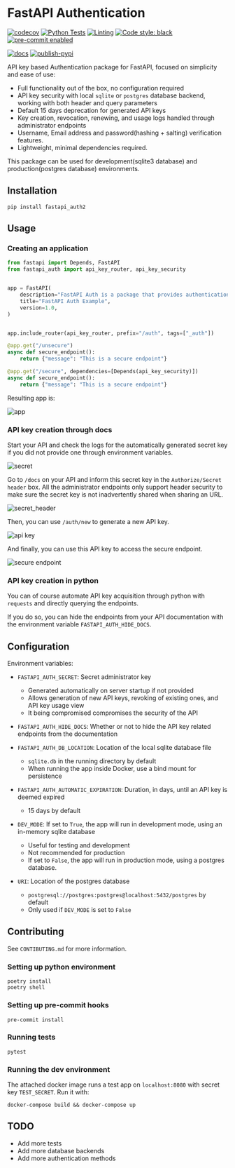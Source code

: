 # FastAPI Authentication

[![codecov](https://codecov.io/github/mrtolkien/fastapi_simple_security/branch/master/graph/badge.svg?token=8VIKJ9J3XF)](https://codecov.io/github/mrtolkien/fastapi_simple_security)
[![Python Tests](https://github.com/mrtolkien/fastapi_simple_security/actions/workflows/pr_python_tests.yml/badge.svg)](https://github.com/mrtolkien/fastapi_simple_security/actions/workflows/pr_python_tests.yml)
[![Linting](https://github.com/mrtolkien/fastapi_simple_security/actions/workflows/push_sanity_check.yml/badge.svg)](https://github.com/mrtolkien/fastapi_simple_security/actions/workflows/push_sanity_check.yml)
[![Code style: black](https://img.shields.io/badge/code%20style-black-000000.svg)](https://github.com/psf/black)
[![pre-commit enabled][pre-commit badge]][pre-commit project]

[pre-commit badge]: <https://img.shields.io/badge/pre--commit-enabled-brightgreen?logo=pre-commit&logoColor=white>
[pre-commit project]: <https://pre-commit.com/>

[![docs](https://github.com/Nneji123/fastapi_auth/actions/workflows/publish-docs.yml/badge.svg)](https://github.com/Nneji123/fastapi_auth/actions/workflows/publish-docs.yml)
[![publish-pypi](https://github.com/Nneji123/fastapi_auth/actions/workflows/publish-pypi.yml/badge.svg)](https://github.com/Nneji123/fastapi_auth/actions/workflows/publish-pypi.yml)

API key based Authentication package for FastAPI, focused on simplicity and ease of use:

- Full functionality out of the box, no configuration required
- API key security with local `sqlite` or `postgres` database backend, working with both header and query parameters
- Default 15 days deprecation for generated API keys
- Key creation, revocation, renewing, and usage logs handled through administrator endpoints
- Username, Email address and password(hashing + salting) verification features.
- Lightweight, minimal dependencies required.

This package can be used for development(sqlite3 database) and production(postgres database) environments.


## Installation

`pip install fastapi_auth2`

## Usage

### Creating an application

```python
from fastapi import Depends, FastAPI
from fastapi_auth import api_key_router, api_key_security


app = FastAPI(
    description="FastAPI Auth is a package that provides authentication based API security with FastAPI and Postgres Database or Sqlite3 Database.",
    title="FastAPI Auth Example",  
    version=1.0,
)


app.include_router(api_key_router, prefix="/auth", tags=["_auth"])

@app.get("/unsecure")
async def secure_endpoint():
    return {"message": "This is a secure endpoint"}

@app.get("/secure", dependencies=[Depends(api_key_security)])
async def secure_endpoint():
    return {"message": "This is a secure endpoint"}
```

Resulting app is:

![app](images/auth_endpoints.png)

### API key creation through docs

Start your API and check the logs for the automatically generated secret key if you did not provide one through
environment variables.

![secret](images/secret.png)

Go to `/docs` on your API and inform this secret key in the `Authorize/Secret header` box.
All the administrator endpoints only support header security to make sure the secret key is not inadvertently
shared when sharing an URL.

![secret_header](images/secret_header.png)

Then, you can use `/auth/new` to generate a new API key.

![api key](images/new_api_key.png)

And finally, you can use this API key to access the secure endpoint.

![secure endpoint](images/secure_endpoint.png)

### API key creation in python

You can of course automate API key acquisition through python with `requests` and directly querying the endpoints.

If you do so, you can hide the endpoints from your API documentation with the environment variable
`FASTAPI_AUTH_HIDE_DOCS`.

## Configuration

Environment variables:

- `FASTAPI_AUTH_SECRET`: Secret administrator key

    - Generated automatically on server startup if not provided
    - Allows generation of new API keys, revoking of existing ones, and API key usage view
    - It being compromised compromises the security of the API

- `FASTAPI_AUTH_HIDE_DOCS`: Whether or not to hide the API key related endpoints from the documentation
- `FASTAPI_AUTH_DB_LOCATION`: Location of the local sqlite database file
    - `sqlite.db` in the running directory by default
    - When running the app inside Docker, use a bind mount for persistence
- `FASTAPI_AUTH_AUTOMATIC_EXPIRATION`: Duration, in days, until an API key is deemed expired
    - 15 days by default
- `DEV_MODE`: If set to `True`, the app will run in development mode, using an in-memory sqlite database
    - Useful for testing and development
    - Not recommended for production
    - If set to `False`, the app will run in production mode, using a postgres database.
- `URI`: Location of the postgres database
    - `postgresql://postgres:postgres@localhost:5432/postgres` by default
    - Only used if `DEV_MODE` is set to `False`

## Contributing
See `CONTIBUTING.md` for more information.
### Setting up python environment

```shell script
poetry install
poetry shell
```

### Setting up pre-commit hooks

```shell script
pre-commit install
```

### Running tests

```shell script
pytest
```

### Running the dev environment

The attached docker image runs a test app on `localhost:8080` with secret key `TEST_SECRET`. Run it with:

```shell script
docker-compose build && docker-compose up
```

## TODO
- Add more tests
- Add more database backends
- Add more authentication methods
